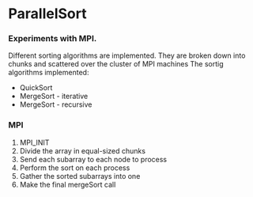 # ParallelSort

### Experiments with MPI.
Different sorting algorithms are implemented. They are broken down into chunks and scattered over the cluster of MPI machines
The sortig algorithms implemented:
* QuickSort
* MergeSort - iterative
* MergeSort - recursive

### MPI
1. MPI_INIT
2. Divide the array in equal-sized chunks
3. Send each subarray to each node to process
4. Perform the sort on each process
5. Gather the sorted subarrays into one
6. Make the final mergeSort call
